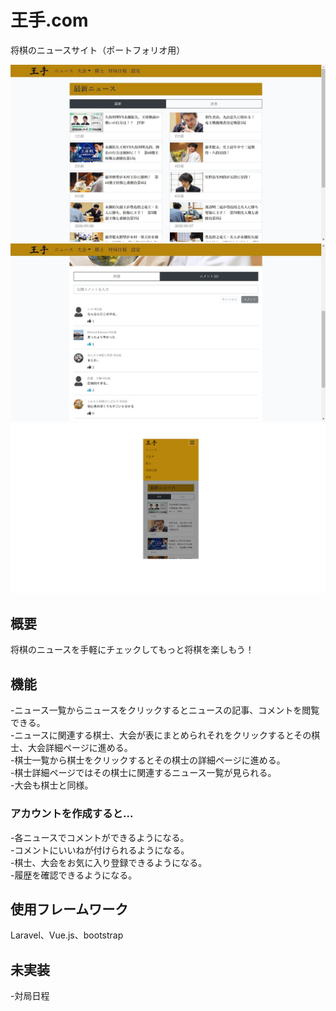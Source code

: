 # 王手.com

将棋のニュースサイト（ポートフォリオ用）

![サイトの画像1](./readme_image/readme_image1.jpg)
![サイトの画像2](./readme_image/readme_image2.jpg)
![サイトの画像3](./readme_image/readme_image3.jpg)

## 概要

将棋のニュースを手軽にチェックしてもっと将棋を楽しもう！

## 機能

-ニュース一覧からニュースをクリックするとニュースの記事、コメントを閲覧できる。<br>
-ニュースに関連する棋士、大会が表にまとめられそれをクリックするとその棋士、大会詳細ページに進める。<br>
-棋士一覧から棋士をクリックするとその棋士の詳細ページに進める。<br>
-棋士詳細ページではその棋士に関連するニュース一覧が見られる。<br>
-大会も棋士と同様。<br>

### アカウントを作成すると...

-各ニュースでコメントができるようになる。<br>
-コメントにいいねが付けられるようになる。<br>
-棋士、大会をお気に入り登録できるようになる。<br>
-履歴を確認できるようになる。<br>

## 使用フレームワーク

Laravel、Vue.js、bootstrap

## 未実装

-対局日程